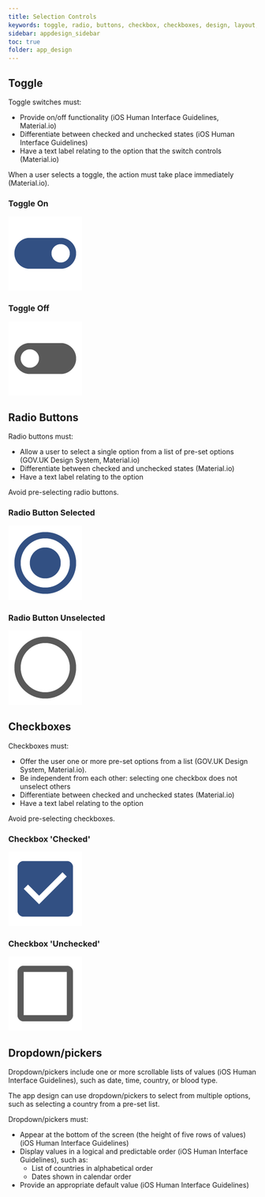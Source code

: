 ```yaml
---
title: Selection Controls 
keywords: toggle, radio, buttons, checkbox, checkboxes, design, layout, dropdown, picker, selection, responsive, labels, default, option, 
sidebar: appdesign_sidebar
toc: true
folder: app_design 
---
```


## Toggle
Toggle switches must:

* Provide on/off functionality (iOS Human Interface Guidelines, Material.io)
* Differentiate between checked and unchecked states (iOS Human Interface Guidelines)
* Have a text label relating to the option that the switch controls (Material.io)

When a user selects a toggle, the action must take place immediately (Material.io).  

<div class="container">
    <div class="row">
    <div class="col-sm-6" > 
		<h3>Toggle On</h3> 
		<img class="img-responsive img-thumbnail" alt="Toggle On" src="/images/examples/design-standards-navigation-toggle-on.png">
    </div>
    <div class="col-sm-6">
		<h3>Toggle Off</h3> 
		<img class="img-responsive img-thumbnail" alt="Toggle Off" src="/images/examples/design-standards-navigation-toggle-off.png">
    </div>
  </div>
</div>

## Radio Buttons

Radio buttons must:
* Allow a user to select a single option from a list of pre-set options (GOV.UK Design System, Material.io)
* Differentiate between checked and unchecked states (Material.io)
* Have a text label relating to the option

Avoid pre-selecting radio buttons.  

<div class="container">
    <div class="row">
    <div class="col-md-6 col-lg-6" > 
		<h3>Radio Button Selected</h3> 
		<img class="img-responsive img-thumbnail" alt="Radio Button On" src="/images/examples/design-standards-navigation-radio-on.png">
    </div>
    <div class="col-md-6 col-lg-6">
		<h3>Radio Button Unselected</h3> 
		<img class="img-responsive img-thumbnail" alt="Radio Button Off" src="/images/examples/design-standards-navigation-radio-off.png">
    </div>
  </div>
</div>

## Checkboxes
Checkboxes must: 
* Offer the user one or more pre-set options from a list (GOV.UK Design System, Material.io). 
* Be independent from each other: selecting one checkbox does not unselect others
* Differentiate between checked and unchecked states (Material.io)
* Have a text label relating to the option

Avoid pre-selecting checkboxes.  

<div class="container">
    <div class="row">
    <div class="col-md-6 col-lg-6"> 
		<h3>Checkbox 'Checked'</h3> 
		<img class="img-responsive img-thumbnail" alt="Checkbox On" src="/images/examples/design-standards-navigation-checkbox-on.png">
    </div>
    <div class="col-md-6 col-lg-6">
		<h3>Checkbox 'Unchecked'</h3> 
		<img class="img-responsive img-thumbnail" alt="Checkbox Off" src="/images/examples/design-standards-navigation-checkbox-off.png">
    </div>
  </div>
</div>

## Dropdown/pickers
Dropdown/pickers include one or more scrollable lists of values (iOS Human Interface Guidelines), such as date, time, country, or blood type.

The app design can use dropdown/pickers to select from multiple options, such as selecting a country from a pre-set list.  

Dropdown/pickers must:
* Appear at the bottom of the screen (the height of five rows of values) (iOS Human Interface Guidelines)
* Display values in a logical and predictable order (iOS Human Interface Guidelines), such as:
  * List of countries in alphabetical order
  * Dates shown in calendar order
* Provide an appropriate default value (iOS Human Interface Guidelines)
